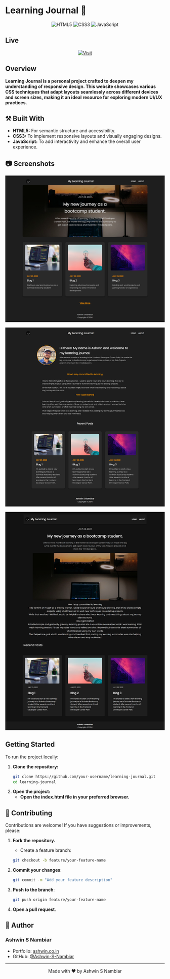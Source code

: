 # Learning Journal 📘

<div align="center">

![HTML5](https://img.shields.io/badge/HTML5-E34F26?style=for-the-badge&logo=html5&logoColor=white)
![CSS3](https://img.shields.io/badge/CSS3-1572B6?style=for-the-badge&logo=css3&logoColor=white)
![JavaScript](https://img.shields.io/badge/JavaScript-F7DF1E?style=for-the-badge&logo=javascript&logoColor=black)

</div>

## Live
<div align="center">

[![Visit](https://img.shields.io/badge/Visit_Site-000?style=for-the-badge&logo=netlify&logoColor=white)](https://chic-mochi-ffaa48.netlify.app/)

</div>

## Overview

**Learning Journal is a personal project crafted to deepen my understanding of responsive design. This website showcases various CSS techniques that adapt layouts seamlessly across different devices and screen sizes, making it an ideal resource for exploring modern UI/UX practices.**

## ⚒️ Built With

- **HTML5:** For semantic structure and accessibility.
- **CSS3:** To implement responsive layouts and visually engaging designs.
- **JavaScript:** To add interactivity and enhance the overall user experience.

## 📷 Screenshots

<div align="center">

  ![Home Page](./images/screenshots/LandingPage.png)
  <br>

  ![About Page](./images/screenshots/AboutPage.png)
  <br>

  ![MainBlog Page](./images/screenshots/MainBlogPage.png)
  <br>
</div>

## Getting Started

To run the project locally:

1. **Clone the repository:**
   ```bash
   git clone https://github.com/your-username/learning-journal.git
   cd learning-journal

2. **Open the project:**
      - **Open the index.html file in your preferred browser.**


## 🤝 Contributing
Contributions are welcome! If you have suggestions or improvements, please:

1. **Fork the repository.**
      - Create a feature branch: 
      ```bash
      git checkout -b feature/your-feature-name
      ```

2. **Commit your changes**:
    ```bash
    git commit -m "Add your feature description"
    ```

3. **Push to the branch**:

    ```bash
    git push origin feature/your-feature-name
    ```

4. **Open a pull request**.

## 👤 Author

### Ashwin S Nambiar
- Portfolio: [ashwin.co.in](https://ashwin.co.in)
- GitHub: [@Ashwin-S-Nambiar](https://github.com/Ashwin-S-Nambiar)

---

<div align="center">
Made with ❤️ by Ashwin S Nambiar
</div>
